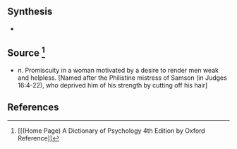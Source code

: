 ## Synthesis
- 
## Source [^1]
- $n$. Promiscuity in a woman motivated by a desire to render men weak and helpless. \[Named after the Philistine mistress of Samson (in Judges 16:4-22), who deprived him of his strength by cutting off his hair]
## References

[^1]: [[(Home Page) A Dictionary of Psychology 4th Edition by Oxford Reference]]